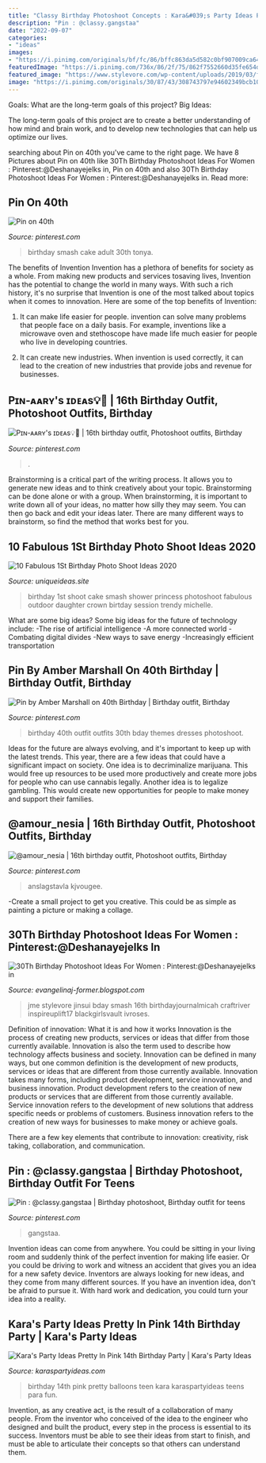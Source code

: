 ```yaml
---
title: "Classy Birthday Photoshoot Concepts : Kara&#039;s Party Ideas Pretty In Pink 14th Birthday Party"
description: "Pin : @classy.gangstaa"
date: "2022-09-07"
categories:
- "ideas"
images:
- "https://i.pinimg.com/originals/bf/fc/86/bffc863da5d582c0bf907009ca641e60.jpg"
featuredImage: "https://i.pinimg.com/736x/86/2f/75/862f7552660d35fe654df0e6fd2689a4.jpg"
featured_image: "https://www.stylevore.com/wp-content/uploads/2019/03/f12aa9559a3aa4bbdddd1017a87b0247.jpg"
image: "https://i.pinimg.com/originals/30/87/43/308743797e94602349bcb105b48a4412.jpg"
---
```



Goals: What are the long-term goals of this project?
Big Ideas: 

The long-term goals of this project are to create a better understanding of how mind and brain work, and to develop new technologies that can help us optimize our lives.

	

		
searching about Pin on 40th you've came to the right page. We have 8 Pictures about Pin on 40th like 30Th Birthday Photoshoot Ideas For Women : Pinterest:@Deshanayejelks in, Pin on 40th and also 30Th Birthday Photoshoot Ideas For Women : Pinterest:@Deshanayejelks in. Read more:
		
    
## Pin On 40th

<img loading=lazy src="https://i.pinimg.com/736x/fe/cf/1d/fecf1defe7c5608c6bbd96c2f94c4626.jpg" onerror="this.onerror=null;this.src='https://tse1.mm.bing.net/th?id=OIP.A888o5LEkOJGHJN0-CgnYwHaLH&amp;pid=15.1';" alt="Pin on 40th">

_Source: pinterest.com_

>birthday smash cake adult 30th tonya. 

	

The benefits of Invention
Invention has a plethora of benefits for society as a whole. From making new products and services tosaving lives, Invention has the potential to change the world in many ways. With such a rich history, it's no surprise that Invention is one of the most talked about topics when it comes to innovation. Here are some of the top benefits of Invention: 
1. It can make life easier for people. invention can solve many problems that people face on a daily basis. For example, inventions like a microwave oven and stethoscope have made life much easier for people who live in developing countries.

2. It can create new industries. When invention is used correctly, it can lead to the creation of new industries that provide jobs and revenue for businesses.

    
## Pɪɴ-ᴀᴀʀʏ&#039;s ɪᴅᴇᴀs💡📌 | 16th Birthday Outfit, Photoshoot Outfits, Birthday

<img loading=lazy src="https://i.pinimg.com/originals/bf/fc/86/bffc863da5d582c0bf907009ca641e60.jpg" onerror="this.onerror=null;this.src='https://tse3.mm.bing.net/th?id=OIP.ofNn6ChAb_hOH7ljtNbh-wHaJL&amp;pid=15.1';" alt="Pɪɴ-ᴀᴀʀʏ&#039;s ɪᴅᴇᴀs💡📌 | 16th birthday outfit, Photoshoot outfits, Birthday">

_Source: pinterest.com_

>. 

	

Brainstorming is a critical part of the writing process. It allows you to generate new ideas and to think creatively about your topic. Brainstorming can be done alone or with a group. When brainstorming, it is important to write down all of your ideas, no matter how silly they may seem. You can then go back and edit your ideas later. There are many different ways to brainstorm, so find the method that works best for you.

    
## 10 Fabulous 1St Birthday Photo Shoot Ideas 2020

<img loading=lazy src="https://www.uniqueideas.site/wp-content/uploads/first-birthday-picture-ideas-baby-shower-ideas.jpg" onerror="this.onerror=null;this.src='https://tse2.mm.bing.net/th?id=OIP.gI30c4QvlxqOppGKoWCHrQHaLH&amp;pid=15.1';" alt="10 Fabulous 1St Birthday Photo Shoot Ideas 2020">

_Source: uniqueideas.site_

>birthday 1st shoot cake smash shower princess photoshoot fabulous outdoor daughter crown birtday session trendy michelle. 

	

What are some big ideas?
Some big ideas for the future of technology include: 
-The rise of artificial intelligence 
-A more connected world 
-Combating digital divides 
-New ways to save energy 
-Increasingly efficient transportation

    
## Pin By Amber Marshall On 40th Birthday | Birthday Outfit, Birthday

<img loading=lazy src="https://i.pinimg.com/originals/de/37/1d/de371d6e0d30a319280a29214db22390.jpg" onerror="this.onerror=null;this.src='https://tse2.mm.bing.net/th?id=OIP.AJsYOr_x3pZ5u2fDN4tE3gHaNd&amp;pid=15.1';" alt="Pin by Amber Marshall on 40th Birthday | Birthday outfit, Birthday">

_Source: pinterest.com_

>birthday 40th outfit outfits 30th bday themes dresses photoshoot. 

	

Ideas for the future are always evolving, and it's important to keep up with the latest trends. This year, there are a few ideas that could have a significant impact on society. One idea is to decriminalize marijuana. This would free up resources to be used more productively and create more jobs for people who can use cannabis legally. Another idea is to legalize gambling. This would create new opportunities for people to make money and support their families.

    
## @amour_nesia | 16th Birthday Outfit, Photoshoot Outfits, Birthday

<img loading=lazy src="https://i.pinimg.com/736x/86/2f/75/862f7552660d35fe654df0e6fd2689a4.jpg" onerror="this.onerror=null;this.src='https://tse2.mm.bing.net/th?id=OIP.QwfLaKBtqlkW6SSi-A3MXgHaI4&amp;pid=15.1';" alt="@amour_nesia | 16th birthday outfit, Photoshoot outfits, Birthday">

_Source: pinterest.com_

>anslagstavla kjvougee. 

	

-Create a small project to get you creative. This could be as simple as painting a picture or making a collage. 

    
## 30Th Birthday Photoshoot Ideas For Women : Pinterest:@Deshanayejelks In

<img loading=lazy src="https://www.stylevore.com/wp-content/uploads/2019/03/f12aa9559a3aa4bbdddd1017a87b0247.jpg" onerror="this.onerror=null;this.src='https://tse2.mm.bing.net/th?id=OIP.rRhvX6WsjgHXHddBM9MT_AHaNL&amp;pid=15.1';" alt="30Th Birthday Photoshoot Ideas For Women : Pinterest:@Deshanayejelks in">

_Source: evangelinaj-former.blogspot.com_

>jme stylevore jinsui bday smash 16th birthdayjournalmicah craftriver inspireuplift17 blackgirlsvault ivroses. 

	

Definition of innovation: What it is and how it works
Innovation is the process of creating new products, services or ideas that differ from those currently available. Innovation is also the term used to describe how technology affects business and society. Innovation can be defined in many ways, but one common definition is the development of new products, services or ideas that are different from those currently available.
Innovation takes many forms, including product development, service innovation, and business innovation. Product development refers to the creation of new products or services that are different from those currently available. Service innovation refers to the development of new solutions that address specific needs or problems of customers. Business innovation refers to the creation of new ways for businesses to make money or achieve goals.

There are a few key elements that contribute to innovation: creativity, risk taking, collaboration, and communication.

    
## Pin : @classy.gangstaa | Birthday Photoshoot, Birthday Outfit For Teens

<img loading=lazy src="https://i.pinimg.com/originals/30/87/43/308743797e94602349bcb105b48a4412.jpg" onerror="this.onerror=null;this.src='https://tse1.mm.bing.net/th?id=OIP.AUizKbIvWxeCbrnhiPzvXgHaJM&amp;pid=15.1';" alt="Pin : @classy.gangstaa | Birthday photoshoot, Birthday outfit for teens">

_Source: pinterest.com_

>gangstaa. 

	

Invention ideas can come from anywhere. You could be sitting in your living room and suddenly think of the perfect invention for making life easier. Or you could be driving to work and witness an accident that gives you an idea for a new safety device. Inventors are always looking for new ideas, and they come from many different sources. If you have an invention idea, don't be afraid to pursue it. With hard work and dedication, you could turn your idea into a reality.

    
## Kara&#039;s Party Ideas Pretty In Pink 14th Birthday Party | Kara&#039;s Party Ideas

<img loading=lazy src="https://karaspartyideas.com/wp-content/uploads/2016/02/Pretty-In-Pink-14th-Birthday-Party-via-Karas-Party-Ideas-KarasPartyIdeas.com2_.jpeg" onerror="this.onerror=null;this.src='https://tse2.mm.bing.net/th?id=OIP.eu9E4DlgGGSqmjgEREl6RQHaLH&amp;pid=15.1';" alt="Kara&#039;s Party Ideas Pretty In Pink 14th Birthday Party | Kara&#039;s Party Ideas">

_Source: karaspartyideas.com_

>birthday 14th pink pretty balloons teen kara karaspartyideas teens para fun. 

	

Invention, as any creative act, is the result of a collaboration of many people. From the inventor who conceived of the idea to the engineer who designed and built the product, every step in the process is essential to its success. Inventors must be able to see their ideas from start to finish, and must be able to articulate their concepts so that others can understand them.

